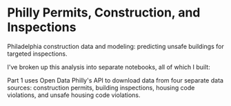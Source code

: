 # Philly Permits, Construction, and Inspections

Philadelphia construction data and modeling: predicting unsafe buildings for targeted inspections.



I've broken up this analysis into separate notebooks, all of which I built:


Part 1 uses Open Data Philly's API to download data from four separate data sources: construction permits, building inspections, housing code violations, and unsafe housing code violations. 
